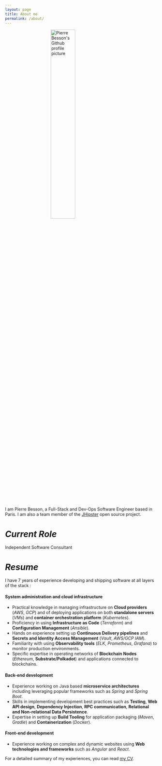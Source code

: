 ```yaml
---
layout: page
title: About me
permalink: /about/
---
```


<img src="https://avatars1.githubusercontent.com/u/513471" alt="Pierre Besson's Github profile picture"  style="display: block; margin-left: auto; margin-right: auto; width: 40%">

I am Pierre Besson, a Full-Stack and Dev-Ops Software Engineer based in Paris. I am also a team member of the [JHipster](https://jhipster.tech/team) open source project.

# *Current Role*

Independent Software Consultant

# *Resume*

I have 7 years of experience developing and shipping software at all layers of the stack :

#### **System administration and cloud infrastructure**

- Practical knowledge in managing infrastructure on **Cloud providers** (*AWS*, *GCP*) and of deploying applications on both **standalone servers** (*VMs*) and **container orchestration platform** (*Kubernetes*).
- Proficiency in using **Infrastructure as Code** (*Terraform*) and **Configuration Management** (*Ansible*).
- Hands on experience setting up **Continuous Delivery pipelines** and  **Secrets and Identity Access Management** (*Vault*, *AWS/GCP IAM*).
- Familiarity with using **Observability tools** (*ELK*, *Prometheus*, *Grafana*) to monitor production environments.
- Specific expertise in operating networks of **Blockchain Nodes** (*Ethereum*, **Substrate/Polkadot**) and applications connected to blockchains.

#### **Back-end development**

- Experience working on Java based **microservice architectures** including leveraging popular frameworks such as *Spring* and *Spring Boot*.
- Skills in implementing development best practices such as **Testing**, **Web API design**, **Dependency Injection**, **RPC communication**, **Relational and Non-relational Data Persistence**.
- Expertise in setting up **Build Tooling** for application packaging (*Maven*, *Gradle*) and **Containerization** (*Docker*).

#### **Front-end development**

- Experience working on complex and dynamic websites using **Web technologies and frameworks** such as *Angular* and *React*.

For a detailed summary of my experiences, you can read [my CV](/files/Pierre_Besson_CV.pdf).
